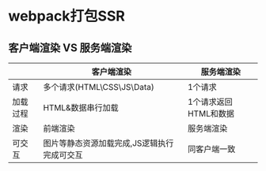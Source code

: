 # webpack打包SSR

## 客户端渲染  VS  服务端渲染

|          | 客户端渲染                                  | 服务端渲染            |
| -------- | ------------------------------------------- | --------------------- |
| 请求     | 多个请求(HTML\CSS\JS\Data)                  | 1个请求               |
| 加载过程 | HTML&数据串行加载                           | 1个请求返回HTML和数据 |
| 渲染     | 前端渲染                                    | 服务端渲染            |
| 可交互   | 图片等静态资源加载完成,JS逻辑执行完成可交互 | 同客户端一致          |

